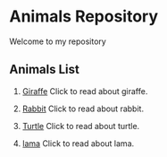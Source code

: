 # Animals Repository

Welcome to my repository

## Animals List

1. [Giraffe](giraffe.md)
   Click to read about giraffe.

2. [Rabbit](rabbit.md)
   Click to read about rabbit.

3. [Turtle](turtle.md)
   Click to read about turtle.
4. [lama](lama.md)
   Click to read about lama.

